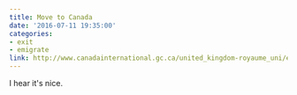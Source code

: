 ```yaml
---
title: Move to Canada
date: '2016-07-11 19:35:00'
categories:
- exit
- emigrate
link: http://www.canadainternational.gc.ca/united_kingdom-royaume_uni/events-evenements/information_session_webinar-Canada-webinar_session_information.aspx?lang=eng#W01407
---
```

I hear it's nice.
